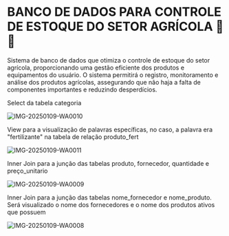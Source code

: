 # BANCO DE DADOS PARA CONTROLE DE ESTOQUE DO SETOR AGRÍCOLA 🌱✨
Sistema de banco de dados que otimiza o controle de estoque do setor agrícola, proporcionando uma gestão eficiente dos produtos e equipamentos do usuário. O sistema permitirá o registro, monitoramento e análise dos produtos agrícolas, assegurando que não haja a falta de componentes importantes e reduzindo desperdícios.

Select da tabela categoria

![IMG-20250109-WA0010](https://github.com/user-attachments/assets/f9895d52-53ed-42c4-b2d5-588b7a1e5df2)

View para a visualização de palavras específicas, no caso, a palavra era "fertilizante" na tabela de relação produto_fert

![IMG-20250109-WA0011](https://github.com/user-attachments/assets/d80c3385-2371-48f7-9f31-291dc3251862)

Inner Join para a junção das tabelas produto, fornecedor, quantidade e preço_unitario

![IMG-20250109-WA0009](https://github.com/user-attachments/assets/a676573c-79ad-4749-8311-8497e372534b)

Inner Join para a junção das tabelas nome_fornecedor e nome_produto. Será visualizado o nome dos fornecedores e o nome dos produtos ativos que possuem

![IMG-20250109-WA0008](https://github.com/user-attachments/assets/8ee577b0-04be-4716-b987-cf3756a78132)

